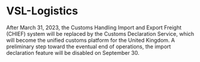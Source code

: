 # VSL-Logistics
After March 31, 2023, the Customs Handling Import and Export Freight (CHIEF) system will be replaced by the Customs Declaration Service, which will become the unified customs platform for the United Kingdom. A preliminary step toward the eventual end of operations, the import declaration feature will be disabled on September 30.
